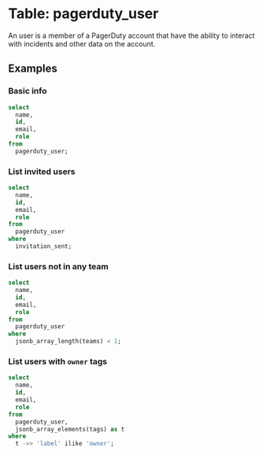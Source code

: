 # Table: pagerduty_user

An user is a member of a PagerDuty account that have the ability to interact with incidents and other data on the account.

## Examples

### Basic info

```sql
select
  name,
  id,
  email,
  role
from
  pagerduty_user;
```

### List invited users

```sql
select
  name,
  id,
  email,
  role
from
  pagerduty_user
where
  invitation_sent;
```

### List users not in any team

```sql
select
  name,
  id,
  email,
  role
from
  pagerduty_user
where
  jsonb_array_length(teams) < 1;
```

### List users with `owner` tags

```sql
select
  name,
  id,
  email,
  role
from
  pagerduty_user,
  jsonb_array_elements(tags) as t
where
  t ->> 'label' ilike 'owner';
```
